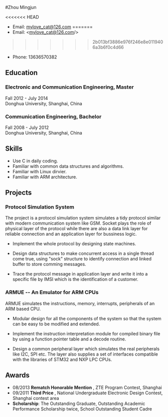 #Zhou Mingjun 

<<<<<<< HEAD
* Email: mylove_cat@126.com
=======
* Email: <mylove_cat@126.com/>
>>>>>>> 2b013bf3886e976f246e8e0119406a3b6f0c4d66
* Phone: 13636570382 

## Education
### Electronic and Communication Engineering, Master
Fall 2012 - July 2014  
Donghua University, Shanghai, China

### Communication Engineering, Bachelor
Fall 2008 - July 2012  
Donghua University, Shanghai, China

## Skills

* Use C in daily coding.
* Familiar with common data structures and algorithms.
* Familiar with Linux dirvier.
* Familiar with ARM architecture.

## Projects

### Protocol Simulation System

The project is a protocol simulation system simulates a tidy protocol similar with modern communication system like GSM. Socket plays the role of physical layer of the protocol while there are also a data link layer for reliable connection and an application layer for bussiness logic.

* Implement the whole protocol by designing state machines.

* Design data structures to make concurrent access in a single thread come true, using "sock" structure to identify connection and linked buffer to store comming messages.

* Trace the protocol message in application layer and write it into a specific file by IMSI which is the identification of a customer.

### ARMUE -- An Emulator for ARM CPUs

ARMUE simulates the instructions, memory, interrupts, peripherals of an ARM based CPU.

* Modular design for all the components of the system so that the system can be easy to be modified and extended.

* Implement the instruction interpretation module for compiled binary file by using a function pointer table and a decode routine.

* Design a common peripheral layer which simulates the real peripherals like I2C, SPI etc. The layer also supplies a set of interfaces compatible with the libraries of STM32 and NXP LPC CPUs.



## Awards
* 08/2013 **Rematch Honorable Mention** , ZTE Program Contest, Shanghai
* 09/2011 **Third Price** , National Undergraduate Electronic Design Contest, Shanghai contest area
* **Scholarship**: The Outstanding Graduate, Outstanding Academic Performance Scholarship twice, School Outstanding Student Cadre





   


